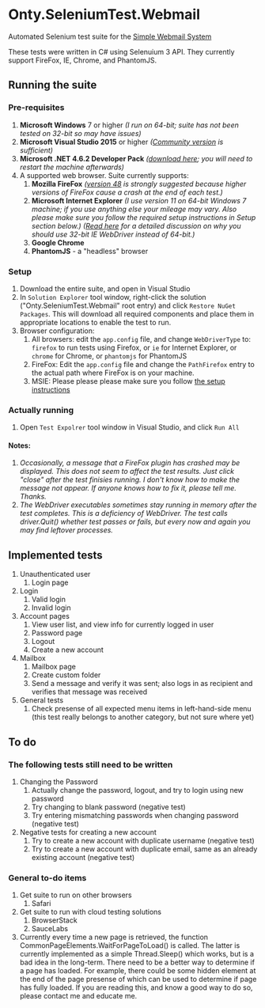 # Onty.SeleniumTest.Webmail

Automated Selenium test suite for the 
[Simple Webmail System](https://github.com/ontytoom/onty-webmail-ruby)

These tests were written in C# using Selenuium 3 API. 
They currently support FireFox, IE, Chrome, and PhantomJS.


## Running the suite

### Pre-requisites

1. **Microsoft Windows** 7 or higher
   _(I run on 64-bit; suite has not been tested on 32-bit so may have issues)_
1. **Microsoft Visual Studio 2015** or higher
   _([Community version](https://www.visualstudio.com/vs/community/)
   is sufficient)_
1. **Microsoft .NET 4.6.2 Developer Pack**
   _([download here](http://getdotnet.azurewebsites.net/target-dotnet-platforms.html);
   you will need to restart the machine afterwards)_
1. A supported web browser. Suite currently supports:
   1. **Mozilla FireFox** _([version 48](https://ftp.mozilla.org/pub/firefox/releases/48.0.2/)
      is strongly suggested because higher versions of FireFox cause a crash 
      at the end of each test.)_
   1. **Microsoft Internet Explorer** _(I use version 11 on 64-bit Windows 7 machine; if you use anything
      else your mileage may vary. Also please make sure you follow the required setup instructions 
      in Setup section below.)_
      _([Read here](http://jimevansmusic.blogspot.com/2014/09/screenshots-sendkeys-and-sixty-four.html)
      for a detailed discussion on why you should use 32-bit IE WebDriver instead of 64-bit.)_
   1. **Google Chrome**
   1. **PhantomJS** - a "headless" browser

### Setup

1. Download the entire suite, and open in Visual Studio
1. In ``Solution Explorer`` tool window, right-click the solution
   ("Onty.SeleniumTest.Webmail" root entry) and click ``Restore NuGet Packages``. 
   This will download all required components and place them in 
   appropriate locations to enable the test to run.
1. Browser configuration:
   1. All browsers: edit the ``app.config`` file, and change ``WebDriverType`` to:
      ``firefox`` to run tests using Firefox, or ``ie`` for Internet Explorer, 
      or ``chrome`` for Chrome, or ``phantomjs`` for PhantomJS
   1. FireFox: Edit the ``app.config`` file and change the ``PathFirefox`` 
      entry to the actual path where FireFox is on your machine.
   1. MSIE: Please please please make sure you follow
      [the setup instructions](https://github.com/SeleniumHQ/selenium/wiki/InternetExplorerDriver#required-configuration)


### Actually running

1. Open ``Test Expolrer`` tool window in Visual Studio, and click ``Run All``

#### Notes:
 
1. _Occasionally, a message that a FireFox plugin has crashed may be displayed.
   This does not seem to affect the test results. Just click "close" after the test
   finisies running. I don't know how to make the message not appear.
   If anyone knows how to fix it, please tell me. Thanks._
1. _The WebDriver executables sometimes stay running in memory after the test completes.
   This is a deficiency of WebDriver. The test calls driver.Quit() whether test passes
   or fails, but every now and again you may find leftover processes._


## Implemented tests

1. Unauthenticated user
   1. Login page
1. Login
   1. Valid login
   1. Invalid login
1. Account pages
   1. View user list, and view info for currently logged in user
   1. Password page
   1. Logout
   1. Create a new account
1. Mailbox
   1. Mailbox page
   1. Create custom folder
   1. Send a message and verify it was sent; also logs in as recipient and 
      verifies that message was received
1. General tests
   1. Check presense of all expected menu items in left-hand-side menu 
      (this test really belongs to another category, but not sure where yet)

   
## To do

### The following tests still need to be written

1. Changing the Password
   1. Actually change the password, logout, and try to login using new password
   1. Try changing to blank password (negative test)
   1. Try entering mismatching passwords when changing password (negative test)
1. Negative tests for creating a new account
   1. Try to create a new account with duplicate username (negative test)
   1. Try to create a new account with duplicate email, same as an already existing account (negative test)

### General to-do items

1. Get suite to run on other browsers
   1. Safari
1. Get suite to run with cloud testing solutions
   1. BrowserStack
   1. SauceLabs
1. Currently every time a new page is retrieved, 
   the function CommonPageElements.WaitForPageToLoad() is called.
   The latter is currently implemented as a simple Thread.Sleep()
   which works, but is a bad idea in the long-term. 
   There need to be a better way to determine if a page has loaded.
   For example, there could be some hidden element at the end of the page
   presense of which can be used to determine if page has fully loaded.
   If you are reading this, and know a good way to do so, please contact me
   and educate me.

